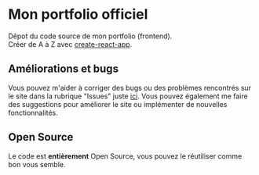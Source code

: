 # Mon portfolio officiel

Dêpot du code source de mon portfolio (frontend).<br/>
Créer de A à Z avec [create-react-app](https://github.com/facebook/create-react-app).

## Améliorations et bugs

Vous pouvez m'aider à corriger des bugs ou des problèmes rencontrés sur le site dans la rubrique "Issues" juste [ici](https://github.com/Littchii/portfolio-matthieu-meurillon/issues). Vous pouvez également me faire des suggestions pour améliorer le site ou implémenter de nouvelles fonctionnalités.

## Open Source

Le code est <b>entièrement</b> Open Source, vous pouvez le réutiliser comme bon vous semble.